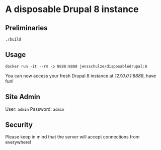 # A disposable Drupal 8 instance

## Preliminaries
`./build`

## Usage
`docker run -it --rm -p 8888:8888 jensschulze/disposabledrupal:8`

You can now access your fresh Drupal 8 instance at *127.0.0.1:8888*, have fun!

## Site Admin
User: `admin`
Password: `admin`

## Security
Please keep in mind that the server will accept connections from everywhere!
